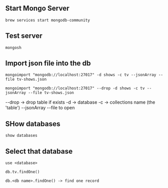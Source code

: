 
## Start Mongo Server
```
brew services start mongodb-community
```

## Test server
```
mongosh
```

## Import json file into the db

```
mongoimport "mongodb://localhost:27017" -d shows -c tv --jsonArray --file tv-shows.json
```
```
mongoimport "mongodb://localhost:27017" --drop -d shows -c tv --jsonArray --file tv-shows.json
```
--drop -> drop table if exists
-d -> database
-c -> collections name (the 'table')
--jsonArray
--file to open

## SHow databases
```
show databases
```

## Select that database
```
use <database>
```
```
db.tv.findOne()
```
```
db.<db name>.findOne() -> find one record
```